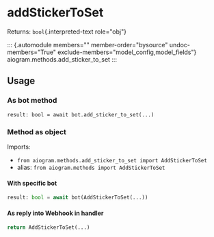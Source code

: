 # addStickerToSet

Returns: `bool`{.interpreted-text role="obj"}

::: {.automodule members="" member-order="bysource" undoc-members="True" exclude-members="model_config,model_fields"}
aiogram.methods.add_sticker_to_set
:::

## Usage

### As bot method

``` 
result: bool = await bot.add_sticker_to_set(...)
```

### Method as object

Imports:

-   `from aiogram.methods.add_sticker_to_set import AddStickerToSet`
-   alias: `from aiogram.methods import AddStickerToSet`

#### With specific bot

``` python
result: bool = await bot(AddStickerToSet(...))
```

#### As reply into Webhook in handler

``` python
return AddStickerToSet(...)
```
